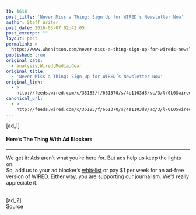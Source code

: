 ```yaml
---
ID: 1616
post_title: 'Never Miss a Thing: Sign Up for WIRED’s Newsletter Now'
author: Staff Writer
post_date: 2016-03-07 02:42:05
post_excerpt: ""
layout: post
permalink: >
  https://www.whenitson.com/never-miss-a-thing-sign-up-for-wireds-newsletter-now/
published: true
original_cats:
  - analysis,Wired,Media,Gear
original_title:
  - 'Never Miss a Thing: Sign Up for WIRED’s Newsletter Now'
original_link:
  - >
    http://feeds.wired.com/c/35185/f/661370/s/4e1103d8/sc/3/l/0L0Swired0N0C20A160C0A30Cnever0Emiss0Ething0Esign0Ewireds0Enewsletter0Enow0C/story01.htm
canonical_url:
  - >
    http://feeds.wired.com/c/35185/f/661370/s/4e1103d8/sc/3/l/0L0Swired0N0C20A160C0A30Cnever0Emiss0Ething0Esign0Ewireds0Enewsletter0Enow0C/story01.htm
---
```

 [ad_1]
<br><div readability="10.659793814433">
				<h4 class="clearfix text-c">Here’s The Thing With Ad Blockers</h4>
				<hr/><p class="link-underline-sm clearfix text-c"><span class="black">We get it:</span> Ads aren’t what you’re here for. But ads help us keep the lights on. <br/>So, add us to your ad blocker’s <a href="http://www.wired.com/whitelist-wired/" class="inline-block" target="_blank">whitelist</a> or pay $1 per week for an ad-free version of WIRED. Either way, you are supporting our journalism. We’d really appreciate it.</p>
			</div>
<br>[ad_2]
<br><a href="http://feeds.wired.com/c/35185/f/661370/s/4e1103d8/sc/3/l/0L0Swired0N0C20A160C0A30Cnever0Emiss0Ething0Esign0Ewireds0Enewsletter0Enow0C/story01.htm">Source </a>